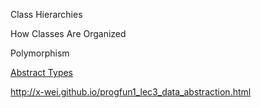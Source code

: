 
Class Hierarchies

How Classes Are Organized

Polymorphism

[Abstract Types](http://docs.scala-lang.org/tutorials/tour/abstract-types.html)

http://x-wei.github.io/progfun1_lec3_data_abstraction.html

